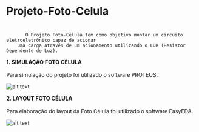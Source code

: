 # Projeto-Foto-Celula <h1>
           O Projeto Foto-Célula tem como objetivo montar um circuito eletroeletrônico capaz de acionar 
        uma carga através de um acionamento utilizando o LDR (Resistor Dependente de Luz).     

**1. SIMULAÇÃO FOTO CÉLULA** <br />  
   Para simulação do projeto foi utilizado o software PROTEUS.

![alt text](https://github.com/DaniloCS55/Projeto-Foto-Celula/blob/main/Projeto%20Foto_Celula.jpeg)

**2. LAYOUT FOTO CÉLULA** <br />  
   Para elaboração do layout da Foto Célula foi utilizado o software EasyEDA.

![alt text](https://github.com/DaniloCS55/Projeto-Foto-Celula/blob/main/Projeto%20Foto_Celula_Layout.jpeg)


